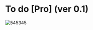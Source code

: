 # To do [Pro] (ver 0.1)
![545345](https://user-images.githubusercontent.com/41709736/77434797-20bc0c80-6e2d-11ea-9a53-09148fe3e53e.png)
